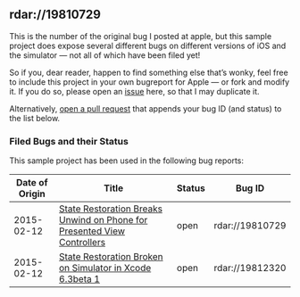 ## rdar://19810729

This is the number of the original bug I posted at apple, but this sample project does expose several different bugs on different versions of iOS and the simulator — not all of which have been filed yet!

So if you, dear reader, happen to find something else that’s wonky, feel free to include this project in your own bugreport for Apple — or fork and modify it.
If you do so, please open an [issue](https://github.com/danyowdee/rdar-19810729/issues/new) here, so that I may duplicate it.

Alternatively, [open a pull request](https://github.com/danyowdee/rdar-19810729/pulls/new) that appends your bug ID (and status) to the list below.

### Filed Bugs and their Status
This sample project has been used in the following bug reports:

Date of Origin | Title | Status | Bug ID
---------------|-------|--------|-------
2015-02-12 | [State Restoration Breaks Unwind on Phone for Presented View Controllers](http://openradar.appspot.com/radar?id=5226867086852096) | open | rdar://19810729
2015-02-12 | [State Restoration Broken on Simulator in Xcode 6.3beta 1](http://openradar.appspot.com/radar?id=5817558234038272) | open | rdar://19812320
